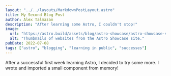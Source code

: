 ```yaml
---
layout: "../../layouts/MarkdownPostLayout.astro"
title: My Second Blog Post
author: Alex Talmazan
description: "After learning some Astro, I couldn't stop!"
image:
  url: "https://astro.build/assets/blog/astro-showcase/astro-showcase-screenshot.jpg"
  alt: "Thumbnails of websites from the Astro Showcase site."
pubDate: 2022-07-08
tags: ["astro", "blogging", "learning in public", "successes"]
---
```


After a successful first week learning Astro, I decided to try some more. I wrote and imported a small component from memory!

